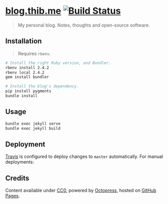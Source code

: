 # [blog.thib.me](http://blog.thib.me) [![Build Status](https://travis-ci.org/thibaudcolas/octoblog.svg?branch=master)](https://travis-ci.org/thibaudcolas/octoblog)

> My personal blog. Notes, thoughts and open-source software.

## Installation

> Requires `rbenv`.

```sh
# Install the right Ruby version, and Bundler.
rbenv install 2.4.2
rbenv local 2.4.2
gem install bundler

# Install the blog's dependency.
pip install pygments
bundle install
```

## Usage

```sh
bundle exec jekyll serve
bundle exec jekyll build
```

## Deployment

[Travis](https://travis-ci.org/thibaudcolas/octoblog) is configured to deploy changes to `master` automatically. For manual deployments:

## Credits

Content available under [CC0](https://creativecommons.org/publicdomain/zero/1.0/), powered by [Octopress](http://octopress.org), hosted on [GitHub Pages](http://pages.github.com/).
